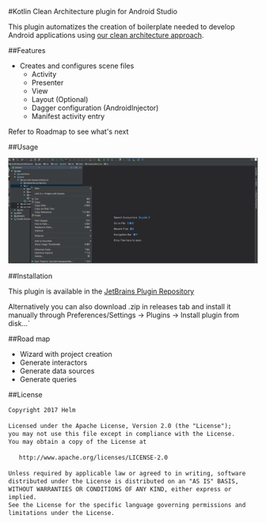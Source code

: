 #Kotlin Clean Architecture plugin for Android Studio

This plugin automatizes the creation of boilerplate needed to develop Android applications using [our clean architecture approach](https://github.com/HelmMobile/KotlinCleanArchitecture).

##Features

- Creates and configures scene files
    - Activity
    - Presenter
    - View
    - Layout (Optional)
    - Dagger configuration (AndroidInjector)
    - Manifest activity entry

Refer to Roadmap to see what's next

##Usage

![Screencast](./art/demo.gif)

##Installation

This plugin is available in the [JetBrains Plugin Repository](https://plugins.jetbrains.com/plugin/10137-clean-architecture-templates)

Alternatively you can also download .zip in releases tab and install it manually through Preferences/Settings -> Plugins -> Install plugin from disk...`

##Road map

- Wizard with project creation
- Generate interactors
- Generate data sources
- Generate queries

##License

    Copyright 2017 Helm

    Licensed under the Apache License, Version 2.0 (the "License");
    you may not use this file except in compliance with the License.
    You may obtain a copy of the License at

       http://www.apache.org/licenses/LICENSE-2.0

    Unless required by applicable law or agreed to in writing, software
    distributed under the License is distributed on an "AS IS" BASIS,
    WITHOUT WARRANTIES OR CONDITIONS OF ANY KIND, either express or implied.
    See the License for the specific language governing permissions and
    limitations under the License.